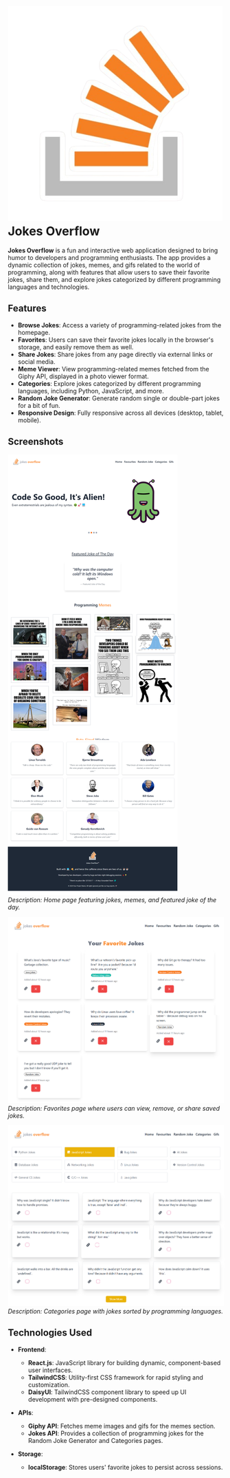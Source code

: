 # ![Jokes Overflow Logo](/src/assets/Images/logo-removebg-preview.png) Jokes Overflow

**Jokes Overflow** is a fun and interactive web application designed to bring humor to developers and programming enthusiasts. The app provides a dynamic collection of jokes, memes, and gifs related to the world of programming, along with features that allow users to save their favorite jokes, share them, and explore jokes categorized by different programming languages and technologies.

## Features

- **Browse Jokes**: Access a variety of programming-related jokes from the homepage.
- **Favorites**: Users can save their favorite jokes locally in the browser's storage, and easily remove them as well.
- **Share Jokes**: Share jokes from any page directly via external links or social media.
- **Meme Viewer**: View programming-related memes fetched from the Giphy API, displayed in a photo viewer format.
- **Categories**: Explore jokes categorized by different programming languages, including Python, JavaScript, and more.
- **Random Joke Generator**: Generate random single or double-part jokes for a bit of fun.
- **Responsive Design**: Fully responsive across all devices (desktop, tablet, mobile).

## Screenshots

![Home Page Screenshot](/src/assets/Images/Home.png)  
*Description: Home page featuring jokes, memes, and featured joke of the day.*

![Favorites Page Screenshot](/src/assets/Images/Favorites.png)  
*Description: Favorites page where users can view, remove, or share saved jokes.*

![Categories Page Screenshot](/src/assets/Images/Categories.png)  
*Description: Categories page with jokes sorted by programming languages.*

## Technologies Used

- **Frontend**:  
  - **React.js**: JavaScript library for building dynamic, component-based user interfaces.
  - **TailwindCSS**: Utility-first CSS framework for rapid styling and customization.
  - **DaisyUI**: TailwindCSS component library to speed up UI development with pre-designed components.

- **APIs**:
  - **Giphy API**: Fetches meme images and gifs for the memes section.
  - **Jokes API**: Provides a collection of programming jokes for the Random Joke Generator and Categories pages.

- **Storage**:
  - **localStorage**: Stores users' favorite jokes to persist across sessions.

